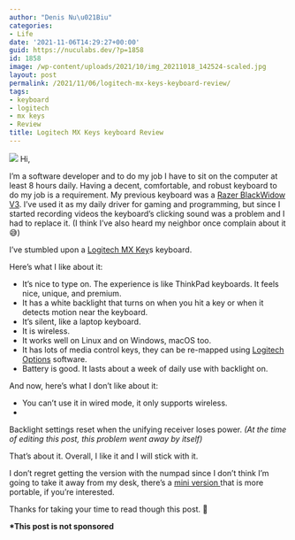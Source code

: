 ```yaml
---
author: "Denis Nu\u021Biu"
categories:
- Life
date: '2021-11-06T14:29:27+00:00'
guid: https://nuculabs.dev/?p=1858
id: 1858
image: /wp-content/uploads/2021/10/img_20211018_142524-scaled.jpg
layout: post
permalink: /2021/11/06/logitech-mx-keys-keyboard-review/
tags:
- keyboard
- logitech
- mx keys
- Review
title: Logitech MX Keys keyboard Review
---
```

![](/wp-content/uploads/2021/10/img_20211018_142524.jpg?w=1024)
Hi,


I’m a software developer and to do my job I have to sit on the computer at least 8 hours daily. Having a decent, comfortable, and robust keyboard to do my job is a requirement. My previous keyboard was a [Razer BlackWidow V3](https://www.razer.com/gaming-keyboards/razer-blackwidow-v3). I’ve used it as my daily driver for gaming and programming, but since I started recording videos the keyboard’s clicking sound was a problem and I had to replace it. (I think I’ve also heard my neighbor once complain about it 😅)


I’ve stumbled upon a [Logitech MX Key](https://www.logitech.com/en-roeu/products/keyboards/mx-keys-wireless-keyboard.html)s keyboard.


Here’s what I like about it:


- It’s nice to type on. The experience is like ThinkPad keyboards. It feels nice, unique, and premium.
- It has a white backlight that turns on when you hit a key or when it detects motion near the keyboard.
- It’s silent, like a laptop keyboard.
- It is wireless.
- It works well on Linux and on Windows, macOS too.
- It has lots of media control keys, they can be re-mapped using [Logitech Options](https://www.logitech.com/en-us/product/options) software.
- Battery is good. It lasts about a week of daily use with backlight on.


And now, here’s what I don’t like about it:


- You can’t use it in wired mode, it only supports wireless.
- 
Backlight settings reset when the unifying receiver loses power.
 *(At the time of editing this post, this problem went away by itself)*


That’s about it. Overall, I like it and I will stick with it.


I don’t regret getting the version with the numpad since I don’t think I’m going to take it away from my desk, there’s a [mini version ](https://www.logitech.com/en-roeu/products/keyboards/mx-keys-mini.html)that is more portable, if you’re interested.


Thanks for taking your time to read though this post. 🍻


**\*This post is not sponsored**